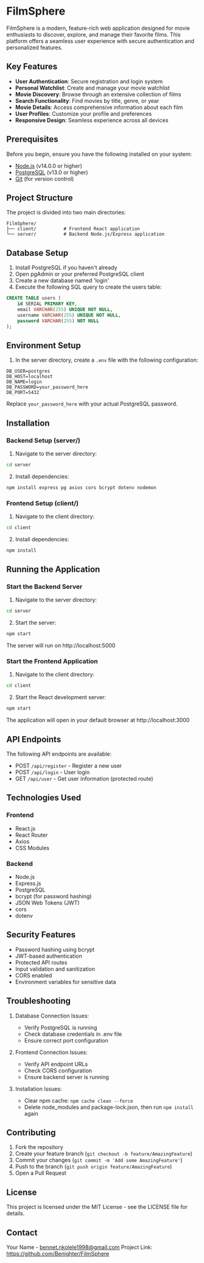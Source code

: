 # FilmSphere

FilmSphere is a modern, feature-rich web application designed for movie enthusiasts to discover, explore, and manage their favorite films. This platform offers a seamless user experience with secure authentication and personalized features.

## Key Features

- **User Authentication**: Secure registration and login system
- **Personal Watchlist**: Create and manage your movie watchlist
- **Movie Discovery**: Browse through an extensive collection of films
- **Search Functionality**: Find movies by title, genre, or year
- **Movie Details**: Access comprehensive information about each film
- **User Profiles**: Customize your profile and preferences
- **Responsive Design**: Seamless experience across all devices

## Prerequisites

Before you begin, ensure you have the following installed on your system:

- [Node.js](https://nodejs.org/) (v14.0.0 or higher)
- [PostgreSQL](https://www.postgresql.org/download/) (v13.0 or higher)
- [Git](https://git-scm.com/downloads) (for version control)

## Project Structure

The project is divided into two main directories:
```
FilmSphere/
├── client/          # Frontend React application
└── server/          # Backend Node.js/Express application
```

## Database Setup

1. Install PostgreSQL if you haven't already
2. Open pgAdmin or your preferred PostgreSQL client
3. Create a new database named 'login'
4. Execute the following SQL query to create the users table:

```sql
CREATE TABLE users (
    id SERIAL PRIMARY KEY,
    email VARCHAR(255) UNIQUE NOT NULL,
    username VARCHAR(255) UNIQUE NOT NULL,
    password VARCHAR(255) NOT NULL
);
```

## Environment Setup

1. In the server directory, create a `.env` file with the following configuration:
```
DB_USER=postgres
DB_HOST=localhost
DB_NAME=login
DB_PASSWORD=your_password_here
DB_PORT=5432
```
Replace `your_password_here` with your actual PostgreSQL password.

## Installation

### Backend Setup (server/)

1. Navigate to the server directory:
```bash
cd server
```

2. Install dependencies:
```bash
npm install express pg axios cors bcrypt dotenv nodemon
```

### Frontend Setup (client/)

1. Navigate to the client directory:
```bash
cd client
```

2. Install dependencies:
```bash
npm install
```

## Running the Application

### Start the Backend Server

1. Navigate to the server directory:
```bash
cd server
```

2. Start the server:
```bash
npm start
```
The server will run on http://localhost:5000

### Start the Frontend Application

1. Navigate to the client directory:
```bash
cd client
```

2. Start the React development server:
```bash
npm start
```
The application will open in your default browser at http://localhost:3000

## API Endpoints

The following API endpoints are available:

- POST `/api/register` - Register a new user
- POST `/api/login` - User login
- GET `/api/user` - Get user information (protected route)

## Technologies Used

### Frontend
- React.js
- React Router
- Axios
- CSS Modules

### Backend
- Node.js
- Express.js
- PostgreSQL
- bcrypt (for password hashing)
- JSON Web Tokens (JWT)
- cors
- dotenv

## Security Features

- Password hashing using bcrypt
- JWT-based authentication
- Protected API routes
- Input validation and sanitization
- CORS enabled
- Environment variables for sensitive data

## Troubleshooting

1. Database Connection Issues:
   - Verify PostgreSQL is running
   - Check database credentials in .env file
   - Ensure correct port configuration

2. Frontend Connection Issues:
   - Verify API endpoint URLs
   - Check CORS configuration
   - Ensure backend server is running

3. Installation Issues:
   - Clear npm cache: `npm cache clean --force`
   - Delete node_modules and package-lock.json, then run `npm install` again

## Contributing

1. Fork the repository
2. Create your feature branch (`git checkout -b feature/AmazingFeature`)
3. Commit your changes (`git commit -m 'Add some AmazingFeature'`)
4. Push to the branch (`git push origin feature/AmazingFeature`)
5. Open a Pull Request

## License

This project is licensed under the MIT License - see the LICENSE file for details.

## Contact

Your Name - bennet.nkolele1998@gmail.com
Project Link: https://github.com/Benighter/FilmSphere
